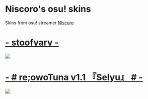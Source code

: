 # Niscoro's osu! skins 
Skins from osu! streamer [Niscoro](https://www.twitch.tv/niscoro)
# [- stoofvarv -](https://mega.nz/file/RDgSgQhb#IgIQOoVFT_abhiAzmR8qEFQ-E-Y4vmiAxFmHuxfV83o)
![](https://i.imgur.com/1kDrpFS.png)
# [- # re;owoTuna v1.1 『Selyu』 # -](https://www.mediafire.com/file/10yv0iwzd9vn7zh/-_%2523_re%253BowoTuna_v1.1_%25E3%2580%258ESelyu%25E3%2580%258F_%2523_-.osk/file)
![](https://i.imgur.com/GqkA0sk.png)
